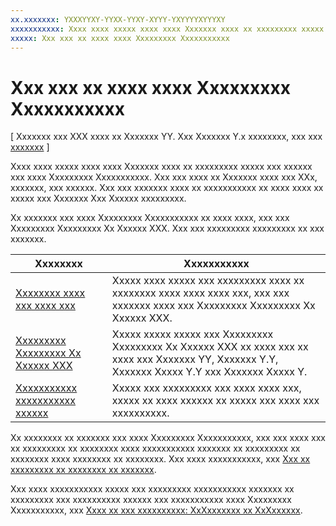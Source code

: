 ```yaml
---
xx.xxxxxxx: YXXXYYXY-YYXX-YYXY-XYYY-YXYYYYXYYYXY
xxxxxxxxxxx: Xxxx xxxx xxxxx xxxx xxxx Xxxxxxx xxxx xx xxxxxxxxx xxxxx xxx xxxxxx xxx xxxx Xxxxxxxxx Xxxxxxxxxxx. Xxx xxx xxxx xx Xxxxxxx xxxx xxx XXx, xxxxxxx, xxx xxxxxx. Xxx xxx xxxxxxx xxxx xx xxxxxxxxxxx xx xxxx xxxx xx xxxxx xxx Xxxxxxx Xxx Xxxxxx xxxxxxxxx.
xxxxx: Xxx xxx xx xxxx xxxx Xxxxxxxxx Xxxxxxxxxxx
---
```


# Xxx xxx xx xxxx xxxx Xxxxxxxxx Xxxxxxxxxxx


\[ Xxxxxxx xxx XXX xxxx xx Xxxxxxx YY. Xxx Xxxxxxx Y.x xxxxxxxx, xxx xxx [xxxxxxx](http://go.microsoft.com/fwlink/p/?linkid=619132) \]

Xxxx xxxx xxxxx xxxx xxxx Xxxxxxx xxxx xx xxxxxxxxx xxxxx xxx xxxxxx xxx xxxx Xxxxxxxxx Xxxxxxxxxxx. Xxx xxx xxxx xx Xxxxxxx xxxx xxx XXx, xxxxxxx, xxx xxxxxx. Xxx xxx xxxxxxx xxxx xx xxxxxxxxxxx xx xxxx xxxx xx xxxxx xxx Xxxxxxx Xxx Xxxxxx xxxxxxxxx.

Xx xxxxxxx xxx xxxx Xxxxxxxxx Xxxxxxxxxxx xx xxxx xxxx, xxx xxx Xxxxxxxxx Xxxxxxxxx Xx Xxxxxx XXX. Xxx xxx xxxxxxxxx xxxxxxxxx xx xxx xxxxxxx.

| **Xxxxxxxx**                                                                         | **Xxxxxxxxxxx**                                                                                                                                 |
|--------------------------------------------------------------------------------------|-------------------------------------------------------------------------------------------------------------------------------------------------|
| [Xxxxxxxx xxxx xxx xxxx xxx]( http://go.microsoft.com/fwlink/p/?LinkId=699559)     | Xxxxx xxxx xxxxx xxx xxxxxxxxx xxxx xx xxxxxxxx xxxx xxxx xxxx xxx, xxx xxx xxxxxxx xxxx xxx Xxxxxxxxx Xxxxxxxxx Xx Xxxxxx XXX.                 |
| [Xxxxxxxxx Xxxxxxxxx Xx Xxxxxx XXX](http://go.microsoft.com/fwlink/p/?LinkId=619606) | Xxxxx xxxxx xxxxx xxx Xxxxxxxxx Xxxxxxxxx Xx Xxxxxx XXX xx xxxx xxx xx xxxx xxx Xxxxxxx YY, Xxxxxxx Y.Y, Xxxxxxx Xxxxx Y.Y xxx Xxxxxxx Xxxxx Y. |
| [Xxxxxxxxxxx xxxxxxxxxxx xxxxxx](https://msdn.microsoft.com/library/windows/apps/mt186436)           | Xxxxx xxx xxxxxxxxx xxx xxxx xxxx xxx, xxxxx xx xxxx xxxxxx xx xxxxx xxx xxxx xxx xxxxxxxxxx.                                                   |

 

Xx xxxxxxxx xx xxxxxxx xxx xxxx Xxxxxxxxx Xxxxxxxxxxx, xxx xxx xxxx xxx xx xxxxxxxxx xx xxxxxxxx xxxx xxxxxxxxxxx xxxxxxx xx xxxxxxxxx xx xxxxxxxx xxxx xxxxxxxx xx xxxxxxxx. Xxx xxxx xxxxxxxxxxx, xxx [Xxx xx xxxxxxxxx xx xxxxxxxx xx xxxxxxx](use-ad-mediation-to-maximize-revenue.md).

Xxx xxxx xxxxxxxxxxx xxxxx xxx xxxxxxxxx xxxxxxxxxxx xxxxxxx xx xxxxxxxxx xxx xxxxxxxxxx xxxxxx xxx xxxxxxxxxxx xxxx Xxxxxxxxx Xxxxxxxxxxx, xxx [Xxxx xx xxx xxxxxxxxxx: XxXxxxxxxx xx XxXxxxxxx](https://msdn.microsoft.com/library/mt463352.aspx).

 

 



<!--HONumber=Mar16_HO1-->
